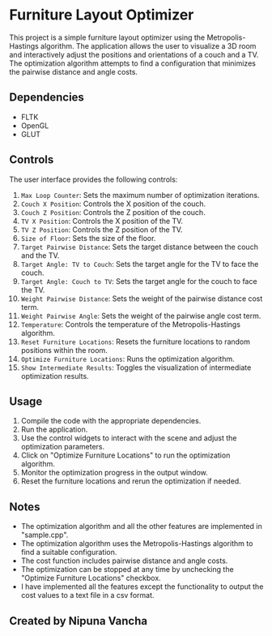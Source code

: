 # Furniture Layout Optimizer

This project is a simple furniture layout optimizer using the Metropolis-Hastings algorithm. The application allows the user to visualize a 3D room and interactively adjust the positions and orientations of a couch and a TV. The optimization algorithm attempts to find a configuration that minimizes the pairwise distance and angle costs.

## Dependencies

- FLTK
- OpenGL
- GLUT

## Controls

The user interface provides the following controls:

1. `Max Loop Counter`: Sets the maximum number of optimization iterations.
2. `Couch X Position`: Controls the X position of the couch.
3. `Couch Z Position`: Controls the Z position of the couch.
4. `TV X Position`: Controls the X position of the TV.
5. `TV Z Position`: Controls the Z position of the TV.
6. `Size of Floor`: Sets the size of the floor.
7. `Target Pairwise Distance`: Sets the target distance between the couch and the TV.
8. `Target Angle: TV to Couch`: Sets the target angle for the TV to face the couch.
9. `Target Angle: Couch to TV`: Sets the target angle for the couch to face the TV.
10. `Weight Pairwise Distance`: Sets the weight of the pairwise distance cost term.
11. `Weight Pairwise Angle`: Sets the weight of the pairwise angle cost term.
12. `Temperature`: Controls the temperature of the Metropolis-Hastings algorithm.
13. `Reset Furniture Locations`: Resets the furniture locations to random positions within the room.
14. `Optimize Furniture Locations`: Runs the optimization algorithm.
15. `Show Intermediate Results`: Toggles the visualization of intermediate optimization results.

## Usage

1. Compile the code with the appropriate dependencies.
2. Run the application.
3. Use the control widgets to interact with the scene and adjust the optimization parameters.
4. Click on "Optimize Furniture Locations" to run the optimization algorithm.
5. Monitor the optimization progress in the output window.
6. Reset the furniture locations and rerun the optimization if needed.


## Notes
- The optimization algorithm and all the other features are implemented in "sample.cpp".
- The optimization algorithm uses the Metropolis-Hastings algorithm to find a suitable configuration.
- The cost function includes pairwise distance and angle costs.
- The optimization can be stopped at any time by unchecking the "Optimize Furniture Locations" checkbox.
- I have implemented all the features except the functionality to output the cost values to a text file in a csv format.

## Created by Nipuna Vancha
